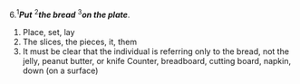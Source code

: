 6.<sup>1</sup>***Put*** <sup>2</sup>***the bread*** <sup>3</sup>***on the plate***.
1. Place, set, lay
2. The slices, the pieces, it, them
4. It must be clear that the individual is referring only to the bread, not the jelly, peanut butter, or knife
Counter, breadboard, cutting board, napkin, down (on a surface)
